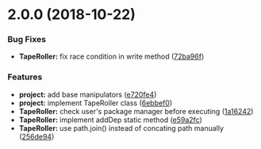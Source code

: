 <a name="2.0.0"></a>
# 2.0.0 (2018-10-22)


### Bug Fixes

* **TapeRoller:** fix race condition in write method ([72ba96f](https://github.com/SpoonX/tape-roller/commit/72ba96f))


### Features

* **project:** add base manipulators ([e720fe4](https://github.com/SpoonX/tape-roller/commit/e720fe4))
* **project:** implement TapeRoller class ([6ebbef0](https://github.com/SpoonX/tape-roller/commit/6ebbef0))
* **TapeRoller:** check user's package manager before executing ([1a16242](https://github.com/SpoonX/tape-roller/commit/1a16242))
* **TapeRoller:** implement addDep static method ([e59a2fc](https://github.com/SpoonX/tape-roller/commit/e59a2fc))
* **TapeRoller:** use path.join() instead of concating path manually ([256de94](https://github.com/SpoonX/tape-roller/commit/256de94))



